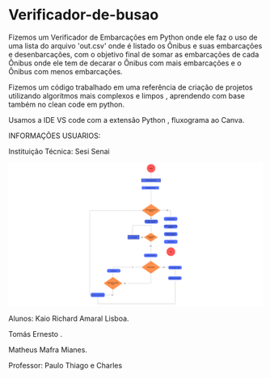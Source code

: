 # Verificador-de-busao
Fizemos um Verificador de Embarcações em Python onde ele faz o uso de uma lista do 
arquivo 'out.csv' onde é listado os Ônibus e suas embarcações e desenbarcações, com o
objetivo final de somar as embarcações de cada Ônibus onde ele tem de decarar o Ônibus com mais embarcações e o Ônibus com menos embarcações.

Fizemos um código trabalhado em uma referência de criação de projetos utilizando
algorítmos mais complexos e limpos , aprendendo com base também no clean code em python.

Usamos a IDE VS code com a extensão Python , fluxograma ao Canva.

INFORMAÇÕES USUARIOS:

Instituição Técnica: Sesi Senai

![fluxograma](https://github.com/Kaio-dev2/Verificador-de-busao/blob/main/FLUXOGRAMA%20RPG%20%20SENAI%20(1).png)

Alunos:
Kaio Richard Amaral Lisboa.

Tomás Ernesto .

Matheus Mafra Mianes.

Professor: Paulo Thiago  e Charles



